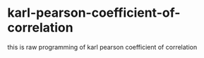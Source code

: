 # karl-pearson-coefficient-of-correlation
this is raw programming of karl pearson coefficient of correlation

